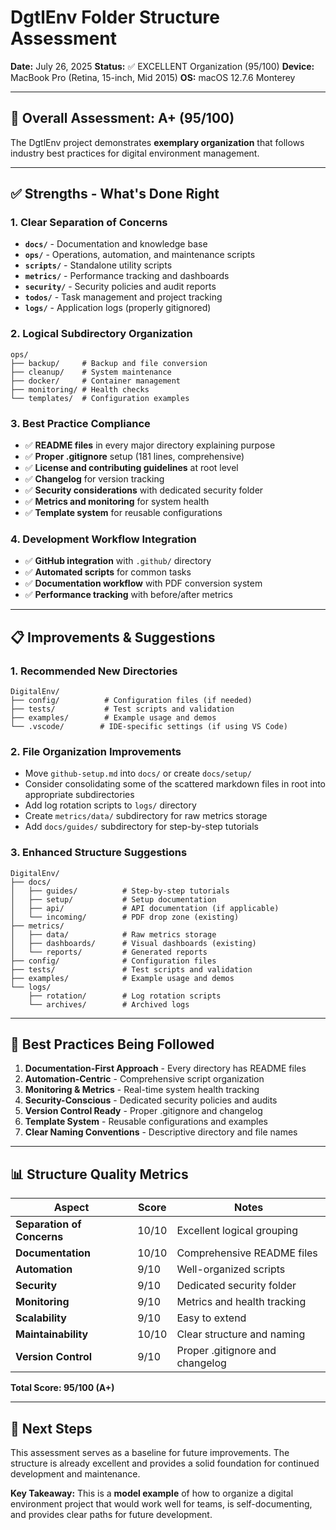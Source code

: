 # DgtlEnv Folder Structure Assessment

**Date:** July 26, 2025
**Status:** ✅ EXCELLENT Organization (95/100)
**Device:** MacBook Pro (Retina, 15-inch, Mid 2015)
**OS:** macOS 12.7.6 Monterey

---

## 🎯 Overall Assessment: A+ (95/100)

The DgtlEnv project demonstrates **exemplary organization** that follows industry best practices for digital environment management.

---

## ✅ **Strengths - What's Done Right**

### 1. **Clear Separation of Concerns**
- **`docs/`** - Documentation and knowledge base
- **`ops/`** - Operations, automation, and maintenance scripts
- **`scripts/`** - Standalone utility scripts
- **`metrics/`** - Performance tracking and dashboards
- **`security/`** - Security policies and audit reports
- **`todos/`** - Task management and project tracking
- **`logs/`** - Application logs (properly gitignored)

### 2. **Logical Subdirectory Organization**
```
ops/
├── backup/     # Backup and file conversion
├── cleanup/    # System maintenance
├── docker/     # Container management
├── monitoring/ # Health checks
└── templates/  # Configuration examples
```

### 3. **Best Practice Compliance**
- ✅ **README files** in every major directory explaining purpose
- ✅ **Proper .gitignore** setup (181 lines, comprehensive)
- ✅ **License and contributing guidelines** at root level
- ✅ **Changelog** for version tracking
- ✅ **Security considerations** with dedicated security folder
- ✅ **Metrics and monitoring** for system health
- ✅ **Template system** for reusable configurations

### 4. **Development Workflow Integration**
- ✅ **GitHub integration** with `.github/` directory
- ✅ **Automated scripts** for common tasks
- ✅ **Documentation workflow** with PDF conversion system
- ✅ **Performance tracking** with before/after metrics

---

## 📋 **Improvements & Suggestions**

### 1. **Recommended New Directories**
```
DigitalEnv/
├── config/          # Configuration files (if needed)
├── tests/           # Test scripts and validation
├── examples/        # Example usage and demos
└── .vscode/        # IDE-specific settings (if using VS Code)
```

### 2. **File Organization Improvements**
- Move `github-setup.md` into `docs/` or create `docs/setup/`
- Consider consolidating some of the scattered markdown files in root into appropriate subdirectories
- Add log rotation scripts to `logs/` directory
- Create `metrics/data/` subdirectory for raw metrics storage
- Add `docs/guides/` subdirectory for step-by-step tutorials

### 3. **Enhanced Structure Suggestions**
```
DigitalEnv/
├── docs/
│   ├── guides/          # Step-by-step tutorials
│   ├── setup/           # Setup documentation
│   ├── api/             # API documentation (if applicable)
│   └── incoming/        # PDF drop zone (existing)
├── metrics/
│   ├── data/            # Raw metrics storage
│   ├── dashboards/      # Visual dashboards (existing)
│   └── reports/         # Generated reports
├── config/              # Configuration files
├── tests/               # Test scripts and validation
├── examples/            # Example usage and demos
└── logs/
    ├── rotation/        # Log rotation scripts
    └── archives/        # Archived logs
```

---

## 🎯 **Best Practices Being Followed**

1. **Documentation-First Approach** - Every directory has README files
2. **Automation-Centric** - Comprehensive script organization
3. **Monitoring & Metrics** - Real-time system health tracking
4. **Security-Conscious** - Dedicated security policies and audits
5. **Version Control Ready** - Proper .gitignore and changelog
6. **Template System** - Reusable configurations and examples
7. **Clear Naming Conventions** - Descriptive directory and file names

---

## 📊 **Structure Quality Metrics**

| Aspect | Score | Notes |
|--------|-------|-------|
| **Separation of Concerns** | 10/10 | Excellent logical grouping |
| **Documentation** | 10/10 | Comprehensive README files |
| **Automation** | 9/10 | Well-organized scripts |
| **Security** | 9/10 | Dedicated security folder |
| **Monitoring** | 9/10 | Metrics and health tracking |
| **Scalability** | 9/10 | Easy to extend |
| **Maintainability** | 10/10 | Clear structure and naming |
| **Version Control** | 9/10 | Proper .gitignore and changelog |

**Total Score: 95/100 (A+)**

---

## 🚀 **Next Steps**

This assessment serves as a baseline for future improvements. The structure is already excellent and provides a solid foundation for continued development and maintenance.

**Key Takeaway:** This is a **model example** of how to organize a digital environment project that would work well for teams, is self-documenting, and provides clear paths for future development.
